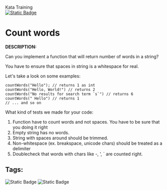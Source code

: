 Kata Training <br>
[![Static Badge](https://img.shields.io/badge/8kyu%20-%20black?style=flat&logo=codewars&labelColor=B1361E&color=black)](Javascript/8kyu)

# Count words

**DESCRIPTION:**

Can you implement a function that will return number of words in a string?

You have to ensure that spaces in string is a whitespace for real.

Let's take a look on some examples:
```
countWords("Hello"); // returns 1 as int
countWords("Hello, World!") // returns 2
countWords("No results for search term `s`") // returns 6
countWords(" Hello") // returns 1
// ... and so on
```

What kind of tests we made for your code:

1. Function have to count words and not spaces. You have to be sure that you doing it right
2. Empty string has no words.
3. String with spaces around should be trimmed.
4. Non-whitespace (ex. breakspace, unicode chars) should be treated as a delimiter
5. Doublecheck that words with chars like -, ', ` are counted right.

## Tags:

![Static Badge](https://img.shields.io/badge/fundamentals%20-%20purple?style=plastic) ![Static Badge](https://img.shields.io/badge/strings%20-%20blue?style=plastic)